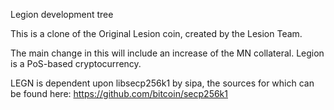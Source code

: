 
Legion development tree

This is a clone of the Original Lesion coin, created by the Lesion Team.

The main change in this will include an increase of the MN collateral. 
Legion is a PoS-based cryptocurrency.

LEGN is dependent upon libsecp256k1 by sipa, the sources for which can be found here:
https://github.com/bitcoin/secp256k1
